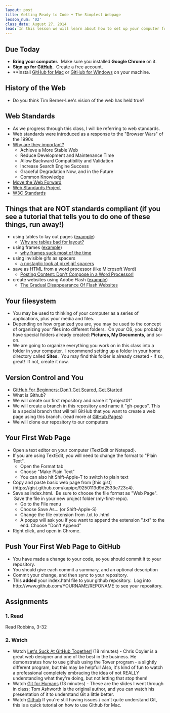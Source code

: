 ```yaml
---
layout: post
title: Getting Ready to Code + The Simplest Webpage
lesson_num: '02'
class_date: August 27, 2014
lead: In this lesson we will learn about how to set up your computer for web design, understanding the File System, and get set up with GitHub, the system we will use for submitting our work.
---
```


<!--more-->

## Due Today

- **Bring your computer.**  Make sure you installed **Google Chrome** on it.
- **Sign up for [GitHub](https://github.com/join)**.  Create a free account.
- **Install [GitHub for Mac](https://mac.github.com/) or [GitHub for Windows](https://windows.github.com/) on your machine.</li>

## History of the Web

- Do you think Tim Berner-Lee's vision of the web has held true?

## Web Standards

- As we progress through this class, I will be referring to web standards.
- Web standards were introduced as a response to the "Browser Wars" of the 1990s
- [Why are they important?](http://www.sitepoint.com/importance-web-standards/)
  - Achieve a More Stable Web
  - Reduce Development and Maintenance Time
  - Allow Backward Compatibility and Validation
  - Increase Search Engine Success
  - Graceful Degradation Now, and in the Future
  - Common Knowledge
- [Move the Web Forward](http://movethewebforward.org/)
- [Web Standards Project](http://www.webstandards.org/learn/)
- [W3C Standards](http://www.w3.org/standards/)

## Things that are NOT standards compliant (if you see a tutorial that tells you to do one of these things, run away!)
- using tables to lay out pages ([example](http://www.ironspider.ca/webdesign102/tables4layout2.htm))
  - [Why are tables bad for layout?](http://phrogz.net/css/WhyTablesAreBadForLayout.html)
- using frames ([example](http://users.ipa.net/~djhill/frmain.html))
  - [why frames suck most of the time](http://www.nngroup.com/articles/why-frames-suck-most-of-the-time/)
- using invisible gifs as spacers
  - [a nostaglic look at pixel gif spacers](http://www.stemkoski.com/a-nostalgic-look-at-pixel-gif-spacers/)
- save as HTML from a word processor (like Microsoft Word)
  - [Posting Content: Don't Compose in a Word Processor!](http://cms.about.com/od/maintain-your-cms-website/a/Posting-Content-Do-Not-Compose-In-A-Word-Processor.htm)
- create websites using Adobe Flash ([example](http://www.continentalmidtown.com/))
  - [The Gradual Disappearance Of Flash Websites](http://www.smashingmagazine.com/2010/04/12/the-gradual-disappearance-of-flash-websites/)

## Your filesystem
<ul>
	<li>You may be used to thinking of your computer as a series of applications, plus your media and files.</li>
	<li>Depending on how organized you are, you may be used to the concept of organizing your files into different folders.  On your OS, you probably have special folders already created: <b>Pictures, My Documents, </b>and so-on.</li>
	<li>We are going to organize everything you work on in this class into a folder in your computer.  I recommend setting up a folder in your home directory called <strong>Sites</strong>.  You may find this folder is already created - if so, great!  If not, create it now.</li>
</ul>

## Version Control and You</h2>

- [GitHub For Beginners: Don't Get Scared, Get Started](http://readwrite.com/2013/09/30/understanding-github-a-journey-for-beginners-part-1)
- What is Github?
- We will create our first repository and name it "project01"
- We will create a branch in this repository and name it "gh-pages".  This is a special branch that will tell GitHub that you want to create a web page using this branch.  (read more at [GitHub Pages](https://pages.github.com/))
- We will clone our repository to our computers


## Your First Web Page
<ul>
	<li>Open a text editor on your computer (TextEdit or Notepad).</li>
	<li>If you are using TextEdit, you will need to change the format to "Plain Text".
<ul>
	<li>Open the Format tab</li>
	<li>Choose "Make Plain Text"</li>
	<li>You can also hit Shift-Apple-T to switch to plain text</li>
</ul>
</li>
	<li>Copy and paste basic web page from [this gist](https://gist.github.com/kapipe/9250113d9d2533e723c4).</li>
	<li>Save as index.html.  Be sure to choose the file format as "Web Page".  Save the file in your new project folder (my-first-repo).
<ul>
	<li>Go to the File menu</li>
	<li>Choose Save As... (or Shift-Apple-S)</li>
	<li>Change the file extension from .txt to .html</li>
	<li>A popup will ask you if you want to append the extension ".txt" to the end. Choose "Don't Append"</li>
</ul>
</li>
	<li>Right click, and open in Chrome.</li>
</ul>
<h2>Push Your First Web Page to GitHub</h2>
<ul>
	<li>You have made a change to your code, so you should commit it to your repository.</li>
	<li>You should give each commit a summary, and an optional description</li>
	<li>Commit your change, and then sync to your repository.</li>
	<li>This <strong>added</strong> your index.html file to your github repository.  Log into http://www.github.com/YOURNAME/REPONAME to see your repository.</li>
</ul>

## Assignments

### 1. Read

Read Robbins, 3-32

### 2. Watch

- Watch [Let's Suck At GitHub Together!](http://css-tricks.com/video-screencasts/101-lets-suck-at-github-together/)  (18 minutes) - Chris Coyier is a great web designer and one of the best in the business.  He demonstrates how to use github using the Tower program - a slightly different program, but this may be helpful!  Also, it's kind of fun to watch a professional completely embracing the idea of not REALLY understanding what they're doing, but not letting that stop them!
- Watch [Git for Humans](https://www.youtube.com/watch?v=gp6v7AXQQTY) (13 minutes) - These are the slides I went through in class; Tom Ashworth is the original author, and you can watch his presentation of it to understand Git a little better.
- Watch [Github](https://www.youtube.com/watch?v=vknMgAJqH6Q) If you're still having issues / can't quite understand Git, this is a quick tutorial on how to use Github for Mac.